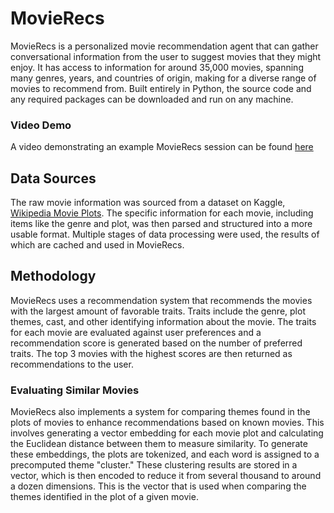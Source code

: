 # MovieRecs

MovieRecs is a personalized movie recommendation agent that can gather conversational information from the user to suggest movies that they might enjoy. It has access to information for around 35,000 movies, spanning many genres, years, and countries of origin, making for a diverse range of movies to recommend from. Built entirely in Python, the source code and any required packages can be downloaded and run on any machine.

### Video Demo

A video demonstrating an example MovieRecs session can be found [here](https://youtu.be/IZpuDGD65HM)

## Data Sources

The raw movie information was sourced from a dataset on Kaggle, [Wikipedia Movie Plots](https://www.kaggle.com/datasets/jrobischon/wikipedia-movie-plots). The specific information for each movie, including items like the genre and plot, was then parsed and structured into a more usable format. Multiple stages of data processing were used, the results of which are cached and used in MovieRecs.

## Methodology

MovieRecs uses a recommendation system that recommends the movies with the largest amount of favorable traits. Traits include the genre, plot themes, cast, and other identifying information about the movie. The traits for each movie are evaluated against user preferences and a recommendation score is generated based on the number of preferred traits. The top 3 movies with the highest scores are then returned as recommendations to the user.

### Evaluating Similar Movies

MovieRecs also implements a system for comparing themes found in the plots of movies to enhance recommendations based on known movies. This involves generating a vector embedding for each movie plot and calculating the Euclidean distance between them to measure similarity. To generate these embeddings, the plots are tokenized, and each word is assigned to a precomputed theme "cluster." These clustering results are stored in a vector, which is then encoded to reduce it from several thousand to around a dozen dimensions. This is the vector that is used when comparing the themes identified in the plot of a given movie.
